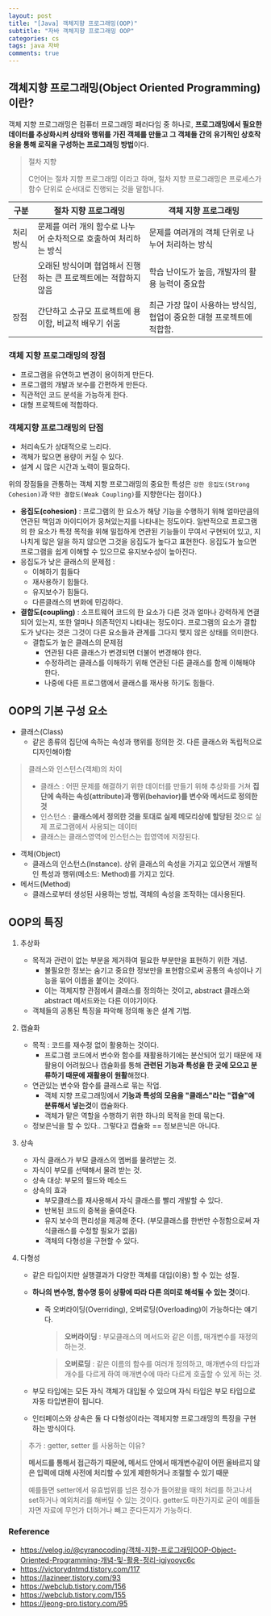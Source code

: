 ```yaml
---
layout: post
title: "[Java] 객체지향 프로그래밍(OOP)"
subtitle: "자바 객체지향 프로그래밍 OOP"
categories: cs
tags: java 자바 
comments: true
---
```


## 객체지향 프로그래밍(Object Oriented Programming)이란?

객체 지향 프로그래밍은 컴퓨터 프로그래밍 패러다임 중 하나로, **프로그래밍에서 필요한 데이터를 추상화시켜 상태와 행위를 가진 객체를 만들고 그 객체들 간의 유기적인 상호작용을 통해 로직을 구성하는 프로그래밍 방법**이다.

> 절차 지향
>
> C언어는 절차 지향 프로그래밍 이라고 하며, 절차 지향 프로그래밍은 프로세스가 함수 단위로 순서대로 진행되는 것을 말합니다.

| 구분     | 절차 지향 프로그래밍                                         | 객체 지향 프로그래밍                                         |
| -------- | ------------------------------------------------------------ | ------------------------------------------------------------ |
| 처리방식 | 문제를 여러 개의 함수로 나누어 순차적으로 호출하여 처리하는 방식 | 문제를 여러개의 객체 단위로 나누어 처리하는 방식             |
| 단점     | 오래된 방식이며 협업해서 진행하는 큰 프로젝트에는 적합하지 않음 | 학습 난이도가 높음, 개발자의 활용 능력이 중요함              |
| 장점     | 간단하고 소규모 프로젝트에 용이함, 비교적 배우기 쉬움        | 최근 가장 많이 사용하는 방식임, 협업이 중요한 대형 프로젝트에 적합함. |

### 객체 지향 프로그래밍의 장점

- 프로그램을 유연하고 변경이 용이하게 만든다.
- 프로그램의 개발과 보수를 간편하게 만든다.
- 직관적인 코드 분석을 가능하게 한다.
- 대형 프로젝트에 적합하다.

### 객체지향 프로그래밍의 단점

- 처리속도가 상대적으로 느리다.
- 객체가 많으면 용량이 커질 수 있다.
- 설계 시 많은 시간과 노력이 필요하다.

위의 장점들을 관통하는 객체 지향 프로그래밍의 중요한 특성은 `강한 응집도(Strong Cohesion)`과 `약한 결합도(Weak Coupling)`를 지향한다는 점이다.)

- **응집도(cohesion)** : 프로그램의 한 요소가 해당 기능을 수행하기 위해 얼마만큼의 연관된 책임과 아이디어가 뭉쳐있는지를 나타내는 정도이다. 일반적으로 프로그램의 한 요소가 특정 목적을 위해 밀접하게 연관된 기능들이 무여서 구현되어 있고, 지나치게 많은 일을 하지 않으면 그것을 응집도가 높다고 표현한다. 응집도가 높으면 프로그램을 쉽게 이해할 수 있으므로 유지보수성이 높아진다.
- 응집도가 낮은 클래스의 문제점 :
  - 이해하기 힘들다
  - 재사용하기 힘들다.
  - 유지보수가 힘들다.
  - 다른클래스의 변화에 민감하다.
- **결합도(coupling)** : 소프트웨어 코드의 한 요소가 다른 것과 얼마나 강력하게 연결되어 있는지, 또한 얼마나 의존적인지 나타내는 정도이다. 프로그램의 요소가 결합도가 낮다는 것은 그것이 다른 요소들과 관계를 그다지 맺지 않은 상태를 의미한다.
  - 결합도가 높은 클래스의 문제점
    - 연관된 다른 클래스가 변경되면 더불어 변경해야 한다.
    - 수정하려는 클래스를 이해하기 위해 연관된 다른 클래스를 함께 이해해야 한다.
    - 나중에 다른 프로그램에서 클래스를 재사용 하기도 힘들다.

## OOP의 기본 구성 요소

- 클래스(Class)
  - 같은 종류의 집단에 속하는 속성과 행위를 정의한 것. 다른 클래스와 독립적으로 디자인해야함

> 클래스와 인스턴스(객체)의 차이
>
> - 클래스 : 어떤 문제를 해결하기 위한 데이터를 만들기 위해 추상화를 거쳐 **집단에 속하는 속성(attribute)과 행위(behavior)를 변수와 메서드로 정의한 것**
> - 인스턴스 : **클래스에서 정의한 것을 토대로 실제 메모리상에 할당된 것**으로 실제 프로그램에서 사용되는 데이터
> - 클래스는 클래스영역에 인스턴스는 힙영역에 저장된다.

- 객체(Object)
  - 클래스의 인스턴스(Instance). 상위 클래스의 속성을 가지고 있으면서 개별적인 특성과 행위(메소드: Method)를 가지고 있다.
- 메서드(Method)
  - 클래스로부터 생성된 사용하는 방법, 객체의 속성을 조작하는 데사용된다.

## OOP의 특징

1. 추상화

   - 목적과 관련이 없는 부분을 제거하여 필요한 부분만을 표현하기 위한 개념.
     - 불필요한 정보는 숨기고 중요한 정보만을 표현함으로써 공통의 속성이나 기능을 묶어 이름을 붙이는 것이다.
     - 이는 객체지향 관점에서 클래스를 정의하는 것이고, abstract 클래스와 abstract 메서드와는 다른 이야기이다.
   - 객체들의 공통된 특징을 파악해 정의해 놓은 설계 기법.

2. 캡슐화

   - 목적 : 코드를 재수정 없이 활용하는 것이다.
     - 프로그램 코드에서 변수와 함수를 재활용하기에는 분산되어 있기 때문에 재활용이 어려웠으나 캡슐화를 통해 **관련된 기능과 특성을 한 곳에 모으고 분류하기 때문에 재활용이 원활**해졌다.
   - 연관있는 변수와 함수를 클래스로 묶는 작업.
     - 객체 지향 프로그래밍에서 **기능과 특성의 모음을 "클래스"라는 "캡슐"에 분류해서 넣는것**이 캡슐화다.
     - 객체가 맡은 역할을 수행하기 위한 하나의 목적을 한데 묶는다.
   - 정보은닉을 할 수 있다.. 그렇다고 캡슐화 == 정보은닉은 아니다.

3. 상속

   - 자식 클래스가 부모 클래스의 멤버를 물려받는 것.
   - 자식이 부모를 선택해서 물려 받는 것.
   - 상속 대상: 부모의 필드와 메소드
   - 상속의 효과
     - 부모클래스를 재사용해서 자식 클래스를 빨리 개발할 수 있다.
     - 반복된 코드의 중복을 줄여준다.
     - 유지 보수의 편리성을 제공해 준다. (부모클래스를 한번만 수정함으로써 자식클래스를 수정할 필요가 없음)
     - 객체의 다형성을 구현할 수 있다.

4. 다형성

   - 같은 타입이지만 실행결과가 다양한 객체를 대입(이용) 할 수 있는 성질.

   - **하나의 변수명, 함수명 등이 상황에 따라 다른 의미로 해석될 수 있는 것**이다.

     - 즉 오버라이딩(Overriding), 오버로딩(Overloading)이 가능하다는 얘기다.

       > **오버라이딩** : 부모클래스의 메서드와 같은 이름, 매개변수를 재정의 하는것.

       > **오버로딩** : 같은 이름의 함수를 여러개 정의하고, 매개변수의 타입과 개수를 다르게 하여 매개변수에 따라 다르게 호출할 수 있게 하는 것.

   - 부모 타입에는 모든 자식 객체가 대입될 수 있으며 자식 타입은 부모 타입으로 자동 타입변환이 됩니다.

   - 인터페이스와 상속은 둘 다 다형성이라는 객체지향 프로그래밍의 특징을 구현하는 방식이다.

> 추가 : getter, setter 를 사용하는 이유?
>
> **메서드를 통해서 접근하기 때문에, 메서드 안에서 매개변수같이 어떤 올바르지 않은 입력에 대해 사전에 처리할 수 있게 제한하거나 조절할 수 있기 때문**
>
> 예를들면 setter에서 유효범위를 넘은 정수가 들어왔을 때의 처리를 하고나서 set하거나 예외처리를 해버릴 수 있는 것이다. getter도 마찬가지로 굳이 예를들자면 자료에 무언가 더하거나 빼고 준다든지가 가능하다.

### Reference

- https://velog.io/@cyranocoding/객체-지향-프로그래밍OOP-Object-Oriented-Programming-개념-및-활용-정리-igjyooyc6c
- https://victorydntmd.tistory.com/117
- https://lazineer.tistory.com/93
- https://webclub.tistory.com/156
- https://webclub.tistory.com/155
- https://jeong-pro.tistory.com/95
